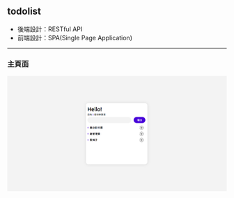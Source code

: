 ## todolist

- 後端設計：RESTful API
- 前端設計：SPA(Single Page Application)

---


### 主頁面
![todo-list](https://github.com/joannahsuu/todo-list/blob/master/public/img/todo-list.png)
